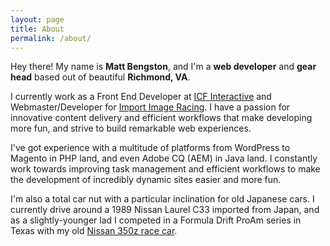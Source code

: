 ```yaml
---
layout: page
title: About
permalink: /about/
---
```


Hey there! My name is **Matt Bengston**, and I'm a **web developer** and **gear head** based out of beautiful **Richmond, VA**.

I currently work as a Front End Developer at [ICF Interactive](http://icfi.com/interactive) and Webmaster/Developer for [Import Image Racing](http://importimageracing.com). I have a passion for innovative content delivery and efficient workflows that make developing more fun, and strive to build remarkable web experiences.

I've got experience with a multitude of platforms from WordPress to Magento in PHP land, and even Adobe CQ (AEM) in Java land. I constantly work towards improving task management and efficient workflows to make the development of incredibly dynamic sites easier and more fun.

I'm also a total car nut with a particular inclination for old Japanese cars. I currently drive around a 1989 Nissan Laurel C33 imported from Japan, and as a slightly-younger lad I competed in a Formula Drift ProAm series in Texas with my old [Nissan 350z race car](https://www.youtube.com/watch?v=V21zVut6Gs4&list=PL8yuIfNT9Yzw8X9bPNmDFZY9x6flvqrwl).

